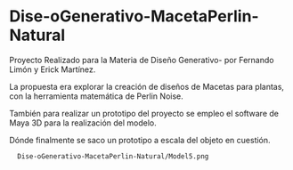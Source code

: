 # Dise-oGenerativo-MacetaPerlin-Natural

Proyecto Realizado para la Materia de Diseño Generativo- por Fernando Limón y Erick Martínez.

La propuesta era explorar la creación de diseños de Macetas para plantas, con la herramienta matemática de Perlin Noise. 

También para realizar un prototipo del proyecto se empleo el software de Maya 3D para la realización del modelo. 

Dónde finalmente se saco un prototipo a escala del objeto en cuestión.

      Dise-oGenerativo-MacetaPerlin-Natural/Model5.png
    
    
    
